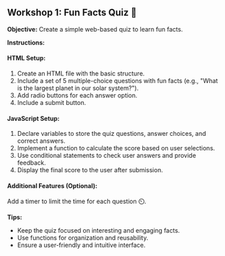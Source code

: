 ## Workshop 1: Fun Facts Quiz 🎉

**Objective:**
Create a simple web-based quiz to learn fun facts.

**Instructions:**

#### HTML Setup:

1. Create an HTML file with the basic structure.
2. Include a set of 5 multiple-choice questions with fun facts (e.g., "What is the largest planet in our solar system?").
3. Add radio buttons for each answer option.
4. Include a submit button.

#### JavaScript Setup:

1. Declare variables to store the quiz questions, answer choices, and correct answers.
2. Implement a function to calculate the score based on user selections.
3. Use conditional statements to check user answers and provide feedback.
4. Display the final score to the user after submission.

#### Additional Features (Optional):

 Add a timer to limit the time for each question ⏲️.


**Tips:**

- Keep the quiz focused on interesting and engaging facts.
- Use functions for organization and reusability.
- Ensure a user-friendly and intuitive interface.
